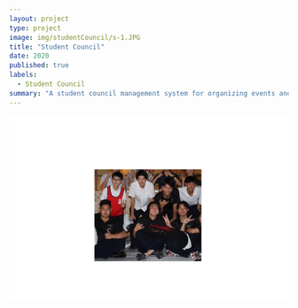 ```yaml
---
layout: project
type: project
image: img/studentCouncil/s-1.JPG
title: "Student Council"
date: 2020
published: true
labels:
  - Student Council
summary: "A student council management system for organizing events and handling student affairs."
---
```


<img class="img-fluid" src="../img/studentCouncil/s-2.png">
 
